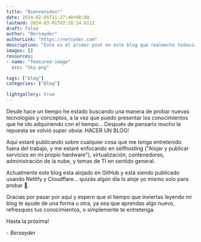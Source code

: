 ```yaml
---
title: "Bienvenidos!"
date: 2024-02-05T11:27:40+08:00
lastmod: 2024-03-01T02:28:24.611Z
draft: false
author: "Bersayder"
authorLink: "https://netsyder.com"
description: "Este es el primer post en este blog que realmente todavía no se para que es XD"
images: []
resources:
- name: "featured-image"
  src: "Sky.png"

tags: ["blog"]
categories: ["Blog"]

lightgallery: true
---
```

Desde hace un tiempo he estado buscando una manera de probar nuevas tecnologías y conceptos, a la vez que puedo presentar los conocimientos que he ido adquiriendo con el tiempo... Después de pensarlo mucho la repuesta se volvió super obvia: HACER UN BLOG!<!--more-->

Aquí estaré publicando sobre cualquier cosa que me tenga entretenido fuera del trabajo, y me estaré enfocando en selfhosting ("Alojar y publicar servicios en mi propio hardware"), virtualización, contenedores, administración de la nube, y temas de TI en sentido general.

Actualmente este blog esta alojado en GitHub y está siendo publicado usando Netlify y Cloudflare... quizás algún día lo aloje yo mismo solo para probar 🤣.

Gracias por pasar por aquí y espero que el tiempo que inviertas leyendo mi blog te ayude de una forma u otra, ya sea que aprendas algo nuevo, refresques tus conocimientos, o simplemente te entretenga.

Hasta la próxima!

_- Bersayder_